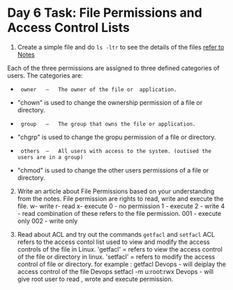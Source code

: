 # Day 6 Task: File Permissions and Access Control Lists

1) Create a simple file and do `ls -ltr` to see the details of the files [refer to Notes](https://github.com/LondheShubham153/90DaysOfDevOps/tree/master/2023/day6/notes)
 
 Each of the three permissions are assigned to three defined categories of users. The categories are:
-	   owner   —   The owner of the file or  application.
-	"chown" is used to change the ownership permission of a file or directory.
-	   group   —   The group that owns the file or application.
-	"chgrp" is used to change the gropu permission of a file or directory.
-	   others  —   All users with access to the system. (outised the users are in a group)
-	"chmod" is used to change the other users permissions of a file or directory.

2) Write an article about File Permissions based on your understanding from the notes.
File permission are rights to read, write and execute the file.
w- write 
r- read
x- execute
0 - no permission
1 - execute
2 - write
4 - read
combination of these refers to the file permission.
001 - execute only
002 - write only

3) Read about ACL and try out the commands `getfacl` and `setfacl`
ACL refers to the access contol list used to view and modify the access controls of the file in Linux.
'getfacl' = refers to view the access control of the file or directory in linux.
'setfacl' = refers to modify the access control of file or directory.
for example : getfacl Devops - will deiplay the access control of the file Devops 
setfacl -m u:root:rwx Devops - will give root user to read , wrote and execute permission.